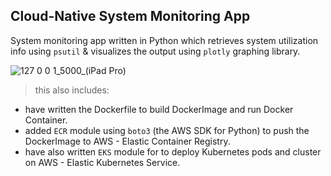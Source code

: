 ## Cloud-Native System Monitoring App
System monitoring app written in Python which retrieves system utilization info using `psutil` & visualizes the output using `plotly` graphing library.

![127 0 0 1_5000_(iPad Pro)](https://github.com/pkdeva/cloud-system-monitoring/assets/83779939/a3bab832-5893-4b7a-84ee-b66af62b3d6a)


> this also includes:
- have written the Dockerfile to build DockerImage and run Docker Container.
- added ``ECR`` module using `boto3` (the AWS SDK for Python) to push the DockerImage to AWS - Elastic Container Registry.
- have also written `EKS` module for to deploy Kubernetes pods and cluster on AWS - Elastic Kubernetes Service.
  

